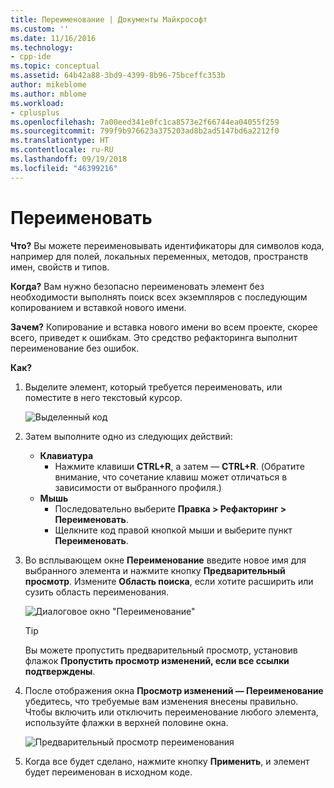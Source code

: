 ```yaml
---
title: Переименование | Документы Майкрософт
ms.custom: ''
ms.date: 11/16/2016
ms.technology:
- cpp-ide
ms.topic: conceptual
ms.assetid: 64b42a88-3bd9-4399-8b96-75bceffc353b
author: mikeblome
ms.author: mblome
ms.workload:
- cplusplus
ms.openlocfilehash: 7a00eed341e0fc1ca8573e2f66744ea04055f259
ms.sourcegitcommit: 799f9b976623a375203ad8b2ad5147bd6a2212f0
ms.translationtype: HT
ms.contentlocale: ru-RU
ms.lasthandoff: 09/19/2018
ms.locfileid: "46399216"
---
```

# <a name="rename"></a>Переименовать
**Что?** Вы можете переименовывать идентификаторы для символов кода, например для полей, локальных переменных, методов, пространств имен, свойств и типов.

**Когда?** Вам нужно безопасно переименовать элемент без необходимости выполнять поиск всех экземпляров с последующим копированием и вставкой нового имени.

**Зачем?** Копирование и вставка нового имени во всем проекте, скорее всего, приведет к ошибкам.  Это средство рефакторинга выполнит переименование без ошибок.

**Как?**

1. Выделите элемент, который требуется переименовать, или поместите в него текстовый курсор.

   ![Выделенный код](images/rename_highlight.png)

1. Затем выполните одно из следующих действий:
   * **Клавиатура**
     * Нажмите клавиши **CTRL+R**, а затем — **CTRL+R**.  (Обратите внимание, что сочетание клавиш может отличаться в зависимости от выбранного профиля.)
   * **Мышь**
     * Последовательно выберите **Правка > Рефакторинг > Переименовать**.
     * Щелкните код правой кнопкой мыши и выберите пункт **Переименовать**.

1. Во всплывающем окне **Переименование** введите новое имя для выбранного элемента и нажмите кнопку **Предварительный просмотр**.  Измените **Область поиска**, если хотите расширить или сузить область переименования.

   ![Диалоговое окно "Переименование"](images/rename_dialog.png)

   > [!TIP]
   > Вы можете пропустить предварительный просмотр, установив флажок **Пропустить просмотр изменений, если все ссылки подтверждены**.

1. После отображения окна **Просмотр изменений — Переименование** убедитесь, что требуемые вам изменения внесены правильно.  Чтобы включить или отключить переименование любого элемента, используйте флажки в верхней половине окна.

   ![Предварительный просмотр переименования](images/rename_preview.png)

1. Когда все будет сделано, нажмите кнопку **Применить**, и элемент будет переименован в исходном коде.
